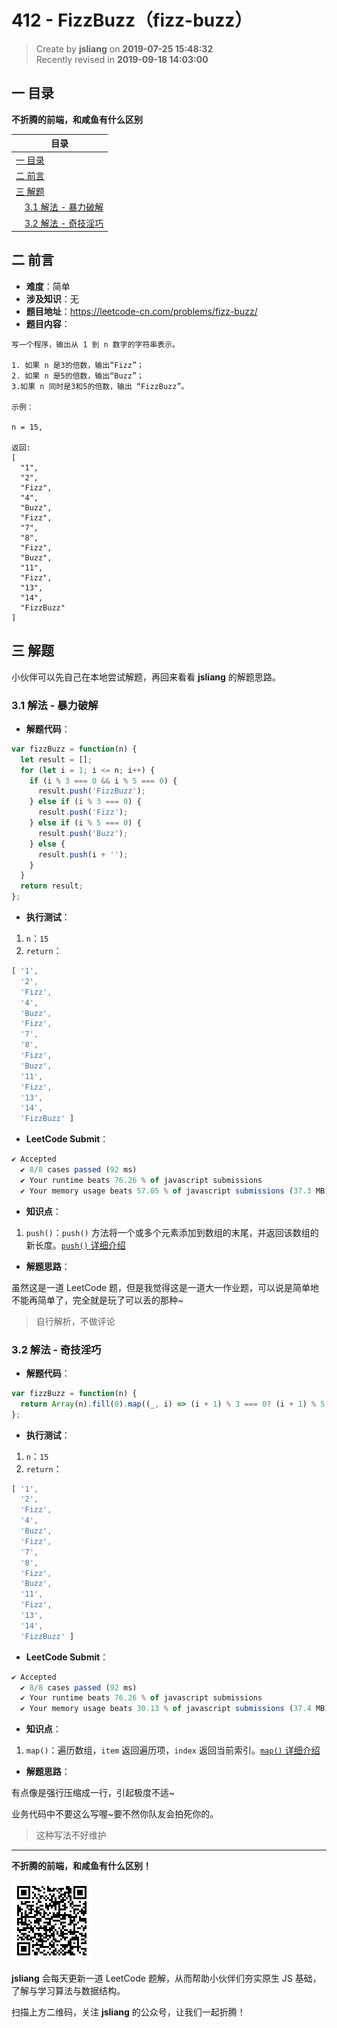 412 - FizzBuzz（fizz-buzz）
===

> Create by **jsliang** on **2019-07-25 15:48:32**  
> Recently revised in **2019-09-18 14:03:00**

## <a name="chapter-one" id="chapter-one">一 目录</a>

**不折腾的前端，和咸鱼有什么区别**

| 目录 |
| --- | 
| [一 目录](#chapter-one) | 
| [二 前言](#chapter-two) |
| [三 解题](#chapter-three) |
| &emsp;[3.1 解法 - 暴力破解](#chapter-three-one) |
| &emsp;[3.2 解法 - 奇技淫巧](#chapter-three-two) |

## <a name="chapter-two" id="chapter-two">二 前言</a>



* **难度**：简单
* **涉及知识**：无
* **题目地址**：https://leetcode-cn.com/problems/fizz-buzz/
* **题目内容**：

```
写一个程序，输出从 1 到 n 数字的字符串表示。

1. 如果 n 是3的倍数，输出“Fizz”；
2. 如果 n 是5的倍数，输出“Buzz”；
3.如果 n 同时是3和5的倍数，输出 “FizzBuzz”。

示例：

n = 15,

返回:
[
  "1",
  "2",
  "Fizz",
  "4",
  "Buzz",
  "Fizz",
  "7",
  "8",
  "Fizz",
  "Buzz",
  "11",
  "Fizz",
  "13",
  "14",
  "FizzBuzz"
]
```

## <a name="chapter-three" id="chapter-three">三 解题</a>



小伙伴可以先自己在本地尝试解题，再回来看看 **jsliang** 的解题思路。

### <a name="chapter-three-one" id="chapter-three-one">3.1 解法 - 暴力破解</a>



* **解题代码**：

```js
var fizzBuzz = function(n) {
  let result = [];
  for (let i = 1; i <= n; i++) {
    if (i % 3 === 0 && i % 5 === 0) {
      result.push('FizzBuzz');
    } else if (i % 3 === 0) {
      result.push('Fizz');
    } else if (i % 5 === 0) {
      result.push('Buzz');
    } else {
      result.push(i + '');
    }
  }
  return result;
};
```

* **执行测试**：

1. `n`：`15`
2. `return`：

```js
[ '1',
  '2',
  'Fizz',
  '4',
  'Buzz',
  'Fizz',
  '7',
  '8',
  'Fizz',
  'Buzz',
  '11',
  'Fizz',
  '13',
  '14',
  'FizzBuzz' ]
```

* **LeetCode Submit**：

```js
✔ Accepted
  ✔ 8/8 cases passed (92 ms)
  ✔ Your runtime beats 76.26 % of javascript submissions
  ✔ Your memory usage beats 57.05 % of javascript submissions (37.3 MB)
```

* **知识点**：

1. `push()`：`push()` 方法将一个或多个元素添加到数组的末尾，并返回该数组的新长度。[`push()` 详细介绍](https://github.com/LiangJunrong/document-library/blob/master/JavaScript-library/JavaScript/%E5%86%85%E7%BD%AE%E5%AF%B9%E8%B1%A1/Array/push.md)

* **解题思路**：

虽然这是一道 LeetCode 题，但是我觉得这是一道大一作业题，可以说是简单地不能再简单了，完全就是玩了可以丢的那种~

> 自行解析，不做评论

### <a name="chapter-three-two" id="chapter-three-two">3.2 解法 - 奇技淫巧</a>



* **解题代码**：

```js
var fizzBuzz = function(n) {
  return Array(n).fill(0).map((_, i) => (i + 1) % 3 === 0? (i + 1) % 5 === 0? 'FizzBuzz': 'Fizz': (i + 1) % 5 === 0? 'Buzz': i + 1 + '');
};
```

* **执行测试**：

1. `n`：`15`
2. `return`：

```js
[ '1',
  '2',
  'Fizz',
  '4',
  'Buzz',
  'Fizz',
  '7',
  '8',
  'Fizz',
  'Buzz',
  '11',
  'Fizz',
  '13',
  '14',
  'FizzBuzz' ]
```

* **LeetCode Submit**：

```js
✔ Accepted
  ✔ 8/8 cases passed (92 ms)
  ✔ Your runtime beats 76.26 % of javascript submissions
  ✔ Your memory usage beats 30.13 % of javascript submissions (37.4 MB)
```

* **知识点**：

1. `map()`：遍历数组，`item` 返回遍历项，`index` 返回当前索引。[`map()` 详细介绍](https://github.com/LiangJunrong/document-library/blob/master/JavaScript-library/JavaScript/%E5%86%85%E7%BD%AE%E5%AF%B9%E8%B1%A1/Array/map.md)

* **解题思路**：

有点像是强行压缩成一行，引起极度不适~

业务代码中不要这么写喔~要不然你队友会拍死你的。

> 这种写法不好维护

---

**不折腾的前端，和咸鱼有什么区别！**

![图](../../../public-repertory/img/z-small-wechat-public-address.jpg)

**jsliang** 会每天更新一道 LeetCode 题解，从而帮助小伙伴们夯实原生 JS 基础，了解与学习算法与数据结构。

扫描上方二维码，关注 **jsliang** 的公众号，让我们一起折腾！


